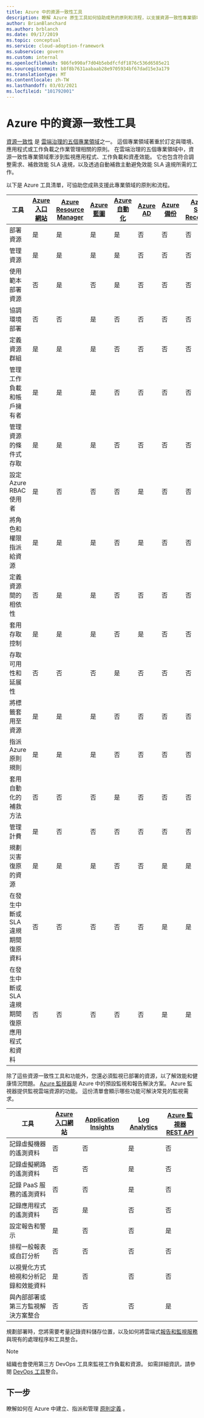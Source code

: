 ```yaml
---
title: Azure 中的資源一致性工具
description: 瞭解 Azure 原生工具如何協助成熟的原則和流程，以支援資源一致性專業領域。
author: BrianBlanchard
ms.author: brblanch
ms.date: 09/17/2019
ms.topic: conceptual
ms.service: cloud-adoption-framework
ms.subservice: govern
ms.custom: internal
ms.openlocfilehash: 986fe990af7d04b5ebdfcfdf1876c536d6585e21
ms.sourcegitcommit: b8f8b7631aabaab28e9705934bf67dad15e3a179
ms.translationtype: MT
ms.contentlocale: zh-TW
ms.lasthandoff: 03/03/2021
ms.locfileid: "101792001"
---
```

# <a name="resource-consistency-tools-in-azure"></a>Azure 中的資源一致性工具

[資源一致性](./index.md) 是 [雲端治理的五個專業領域](../governance-disciplines.md)之一。 這個專業領域著重於訂定與環境、應用程式或工作負載之作業管理相關的原則。 在雲端治理的五個專業領域中，資源一致性專業領域牽涉到監視應用程式、工作負載和資產效能。 它也包含符合調整需求、補救效能 SLA 違規，以及透過自動補救主動避免效能 SLA 違規所需的工作。

<!-- docutune:casing "conditional access to resources" -->

以下是 Azure 工具清單，可協助您成熟支援此專業領域的原則和流程。

| 工具 | [Azure 入口網站](https://azure.microsoft.com/features/azure-portal/) | [Azure Resource Manager](/azure/azure-resource-manager/management/overview) | [Azure 藍圖](/azure/governance/blueprints/overview) | [Azure 自動化](/azure/automation/automation-intro) | [Azure AD](/azure/active-directory/fundamentals/active-directory-whatis) | [Azure 備份](/azure/backup/backup-overview) | [Azure Site Recovery](/azure/site-recovery/site-recovery-overview) |
|---------|---------|---------|---------|---------|---------|---------|---------|
| 部署資源                             | 是 | 是 | 是 | 是 | 否  | 否 | 否 |
| 管理資源                             | 是 | 是 | 是 | 是 | 否  | 否 | 否 |
| 使用範本部署資源             | 否  | 是 | 否  | 是 | 否  | 否 | 否 |
| 協調環境部署          | 否  | 否  | 是 | 否  | 否  | 否 | 否 |
| 定義資源群組                       | 是 | 是 | 是 | 否  | 否  | 否 | 否 |
| 管理工作負載和帳戶擁有者           | 是 | 是 | 是 | 否  | 否  | 否 | 否 |
| 管理資源的條件式存取       | 是 | 是 | 是 | 否  | 否  | 否 | 否 |
| 設定 Azure RBAC 使用者                   | 是 | 否  | 否  | 否  | 是 | 否 | 否 |
| 將角色和權限指派給資源 | 是 | 是 | 是 | 否  | 是 | 否 | 否 |
| 定義資源間的相依性        | 否  | 是 | 是 | 否  | 否  | 否 | 否 |
| 套用存取控制                         | 是 | 是 | 是 | 否  | 是 | 否 | 否 |
| 存取可用性和延展性          | 否  | 否  | 否  | 是 | 否  | 否 | 否 |
| 將標籤套用至資源                      | 是 | 是 | 是 | 否  | 否  | 否 | 否 |
| 指派 Azure 原則規則                    | 是 | 是 | 是 | 否  | 否  | 否 | 否 |
| 套用自動化的補救方法                  | 否  | 否  | 否  | 是 | 否  | 否 | 否 |
| 管理計費                               | 是 | 否  | 否  | 否  | 否  | 否 | 否 |
| 規劃災害復原的資源         | 是 | 是 | 是 | 否  | 否  | 是 | 是 |
| 在發生中斷或 SLA 違規期間復原資料     | 否 | 否  | 否  | 否  | 否  | 是 | 是 |
| 在發生中斷或 SLA 違規期間復原應用程式和資料     | 否 | 否  | 否  | 否  | 否  | 是 | 是 |

除了這些資源一致性工具和功能外，您還必須監視已部署的資源，以了解效能和健康情況問題。 [Azure 監視器](/azure/azure-monitor/overview)是 Azure 中的預設監視和報告解決方案。 Azure 監視器提供監視雲端資源的功能。 這份清單會顯示哪些功能可解決常見的監視需求。

| 工具 | [Azure 入口網站](https://azure.microsoft.com/features/azure-portal/) | [Application Insights](/azure/azure-monitor/app/app-insights-overview) | [Log Analytics](/azure/azure-monitor/logs/log-query-overview) | [Azure 監視器 REST API](/rest/api/monitor/) |
|----------------------------------------------------|--------------|----------------------|---------------|------------------------|
| 記錄虛擬機器的遙測資料                 | 否           | 否                   | 是           | 否                     |
| 記錄虛擬網路的遙測資料              | 否           | 否                   | 是           | 否                     |
| 記錄 PaaS 服務的遙測資料                   | 否           | 否                   | 是           | 否                     |
| 記錄應用程式的遙測資料                     | 否           | 是                  | 否            | 否                     |
| 設定報告和警示                       | 是          | 否                   | 否            | 是                    |
| 排程一般報表或自訂分析        | 否           | 否                   | 否            | 否                     |
| 以視覺化方式檢視和分析記錄和效能資料     | 是          | 否                   | 否            | 否                     |
| 與內部部署或第三方監視解決方案整合     | 否           | 否                   | 否            | 是                    |

規劃部署時，您將需要考量記錄資料儲存位置，以及如何將雲端式[報告和監視服務](../../decision-guides/logging-and-reporting/index.md)與現有的處理程序和工具整合。

> [!NOTE]
> 組織也會使用第三方 DevOps 工具來監視工作負載和資源。 如需詳細資訊，請參閱 [DevOps 工具](https://azure.microsoft.com/products/devops-tool-integrations/)整合。

## <a name="next-steps"></a>下一步

瞭解如何在 Azure 中建立、指派和管理 [原則定義](/azure/governance/policy/) 。
